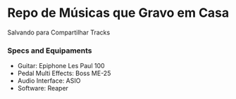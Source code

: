 # Repo de Músicas que Gravo em Casa 

Salvando para Compartilhar Tracks

### Specs and Equipaments

- Guitar: Epiphone Les Paul 100
- Pedal Multi Effects: Boss ME-25
- Audio Interface: ASIO
- Software: Reaper
